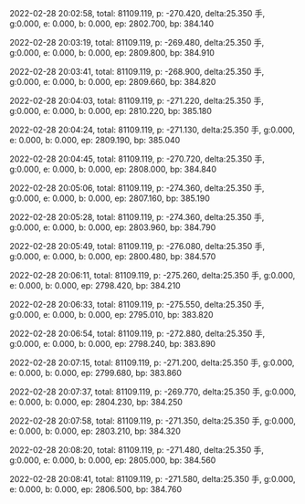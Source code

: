 2022-02-28 20:02:58, total: 81109.119, p: -270.420, delta:25.350 手, g:0.000, e: 0.000, b: 0.000, ep: 2802.700, bp: 384.140

2022-02-28 20:03:19, total: 81109.119, p: -269.480, delta:25.350 手, g:0.000, e: 0.000, b: 0.000, ep: 2809.800, bp: 384.910

2022-02-28 20:03:41, total: 81109.119, p: -268.900, delta:25.350 手, g:0.000, e: 0.000, b: 0.000, ep: 2809.660, bp: 384.820

2022-02-28 20:04:03, total: 81109.119, p: -271.220, delta:25.350 手, g:0.000, e: 0.000, b: 0.000, ep: 2810.220, bp: 385.180

2022-02-28 20:04:24, total: 81109.119, p: -271.130, delta:25.350 手, g:0.000, e: 0.000, b: 0.000, ep: 2809.190, bp: 385.040

2022-02-28 20:04:45, total: 81109.119, p: -270.720, delta:25.350 手, g:0.000, e: 0.000, b: 0.000, ep: 2808.000, bp: 384.840

2022-02-28 20:05:06, total: 81109.119, p: -274.360, delta:25.350 手, g:0.000, e: 0.000, b: 0.000, ep: 2807.160, bp: 385.190

2022-02-28 20:05:28, total: 81109.119, p: -274.360, delta:25.350 手, g:0.000, e: 0.000, b: 0.000, ep: 2803.960, bp: 384.790

2022-02-28 20:05:49, total: 81109.119, p: -276.080, delta:25.350 手, g:0.000, e: 0.000, b: 0.000, ep: 2800.480, bp: 384.570

2022-02-28 20:06:11, total: 81109.119, p: -275.260, delta:25.350 手, g:0.000, e: 0.000, b: 0.000, ep: 2798.420, bp: 384.210

2022-02-28 20:06:33, total: 81109.119, p: -275.550, delta:25.350 手, g:0.000, e: 0.000, b: 0.000, ep: 2795.010, bp: 383.820

2022-02-28 20:06:54, total: 81109.119, p: -272.880, delta:25.350 手, g:0.000, e: 0.000, b: 0.000, ep: 2798.240, bp: 383.890

2022-02-28 20:07:15, total: 81109.119, p: -271.200, delta:25.350 手, g:0.000, e: 0.000, b: 0.000, ep: 2799.680, bp: 383.860

2022-02-28 20:07:37, total: 81109.119, p: -269.770, delta:25.350 手, g:0.000, e: 0.000, b: 0.000, ep: 2804.230, bp: 384.250

2022-02-28 20:07:58, total: 81109.119, p: -271.350, delta:25.350 手, g:0.000, e: 0.000, b: 0.000, ep: 2803.210, bp: 384.320

2022-02-28 20:08:20, total: 81109.119, p: -271.480, delta:25.350 手, g:0.000, e: 0.000, b: 0.000, ep: 2805.000, bp: 384.560

2022-02-28 20:08:41, total: 81109.119, p: -271.580, delta:25.350 手, g:0.000, e: 0.000, b: 0.000, ep: 2806.500, bp: 384.760